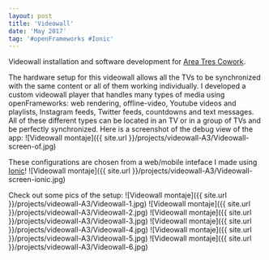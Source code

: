 ```yaml
---
layout: post
title: 'Videowall'
date: 'May 2017'
tag: '#openFrameworks #Ionic'
---
```

Videowall installation and software development for [Area Tres Cowork](http://www.areatresworkplace.com/).

The hardware setup for this videowall allows all the TVs to be synchronized with the same content or all of them working individually. I developed a custom videowall player that handles many types of media using openFrameworks: web rendering, offline-video, Youtube videos and playlists, Instagram feeds, Twitter feeds, countdowns and text messages. All of these different types can be located in an TV or in a group of TVs and be perfectly synchronized. Here is a screenshot of the debug view of the app:
![Videowall montaje]({{ site.url }}/projects/videowall-A3/Videowall-screen-of.jpg)

These configurations are chosen from a web/mobile inteface I made using [Ionic](https://ionicframework.com/)!
![Videowall montaje]({{ site.url }}/projects/videowall-A3/Videowall-screen-ionic.jpg)

Check out some pics of the setup:
![Videowall montaje]({{ site.url }}/projects/videowall-A3/Videowall-1.jpg)
![Videowall montaje]({{ site.url }}/projects/videowall-A3/Videowall-2.jpg)
![Videowall montaje]({{ site.url }}/projects/videowall-A3/Videowall-3.jpg)
![Videowall montaje]({{ site.url }}/projects/videowall-A3/Videowall-4.jpg)
![Videowall montaje]({{ site.url }}/projects/videowall-A3/Videowall-5.jpg)
![Videowall montaje]({{ site.url }}/projects/videowall-A3/Videowall-6.jpg)
